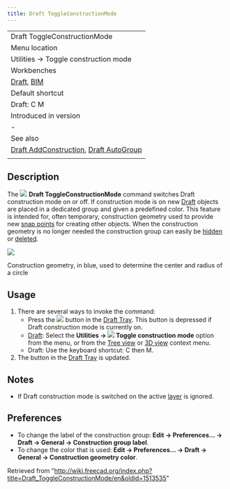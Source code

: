 ```yaml
---
title: Draft ToggleConstructionMode
---
```


|                                                                                                                                |
| ------------------------------------------------------------------------------------------------------------------------------ |
| Draft ToggleConstructionMode                                                                                                   |
| Menu location                                                                                                                  |
| Utilities → Toggle construction mode                                                                                           |
| Workbenches                                                                                                                    |
| [Draft](/Draft_Workbench "Draft Workbench"), [BIM](/BIM_Workbench "BIM Workbench")                                             |
| Default shortcut                                                                                                               |
| Draft: C M                                                                                                                     |
| Introduced in version                                                                                                          |
| -                                                                                                                              |
| See also                                                                                                                       |
| [Draft AddConstruction](/Draft_AddConstruction "Draft AddConstruction"), [Draft AutoGroup](/Draft_AutoGroup "Draft AutoGroup") |
|                                                                                                                                |

## Description

The ![](/images/Draft_ToggleConstructionMode.svg) **Draft ToggleConstructionMode** command switches Draft construction mode on or off. If construction mode is on new [Draft](/Draft_Workbench "Draft Workbench") objects are placed in a dedicated group and given a predefined color. This feature is intended for, often temporary, construction geometry used to provide new [snap points](/Draft_Snap "Draft Snap") for creating other objects. When the construction geometry is no longer needed the construction group can easily be [hidden](/Std_HideSelection "Std HideSelection") or [deleted](/Std_Delete "Std Delete").

![](/images/Draft_construction_mode_example.jpg)

Construction geometry, in blue, used to determine the center and radius of a circle

## Usage

1. There are several ways to invoke the command:
   - Press the ![](/images/Draft_tray_button_construction.png) button in the [Draft Tray](/Draft_Tray "Draft Tray"). This button is depressed if Draft construction mode is currently on.
   - [Draft](/Draft_Workbench "Draft Workbench"): Select the **Utilities → ![](/images/Draft_ToggleConstructionMode.svg) Toggle construction mode** option from the menu, or from the [Tree view](/Tree_view "Tree view") or [3D view](/3D_view "3D view") context menu.
   - Draft: Use the keyboard shortcut: C then M.
2. The button in the [Draft Tray](/Draft_Tray "Draft Tray") is updated.

## Notes

- If Draft construction mode is switched on the active [layer](/Draft_Layer "Draft Layer") is ignored.

## Preferences

- To change the label of the construction group: **Edit → Preferences... → Draft → General → Construction group label**.
- To change the color that is used: **Edit → Preferences... → Draft → General → Construction geometry color**.

Retrieved from "<http://wiki.freecad.org/index.php?title=Draft_ToggleConstructionMode/en&oldid=1513535>"
